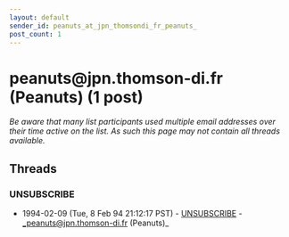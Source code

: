 ```yaml
---
layout: default
sender_id: peanuts_at_jpn_thomsondi_fr_peanuts_
post_count: 1
---
```


# peanuts<span>@</span>jpn.thomson-di.fr (Peanuts) (1 post)

_Be aware that many list participants used multiple email addresses over their time active on the list. As such this page may not contain all threads available._

## Threads

### UNSUBSCRIBE
+ 1994-02-09 (Tue, 8 Feb 94 21:12:17 PST) - [UNSUBSCRIBE](/archive/1994/02/839295a5adae853e5fb70726d654c1ccd3cf832e533cfbe329a556d9b738e66f) - _peanuts@jpn.thomson-di.fr (Peanuts)_

